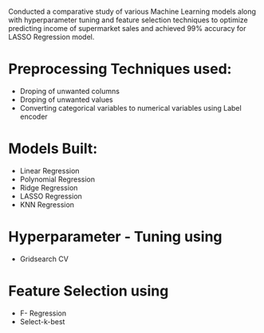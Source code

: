 Conducted a comparative study of various Machine Learning models along with hyperparameter tuning and feature selection techniques to optimize predicting income of supermarket sales and achieved 99% accuracy for LASSO Regression model.

# Preprocessing Techniques used:
* Droping of unwanted columns
* Droping of unwanted values
* Converting categorical variables to numerical variables using Label encoder

# Models Built:
* Linear Regression
* Polynomial Regression
* Ridge Regression
* LASSO Regression
* KNN Regression

# Hyperparameter - Tuning using
* Gridsearch CV

# Feature Selection using
* F- Regression
* Select-k-best 
